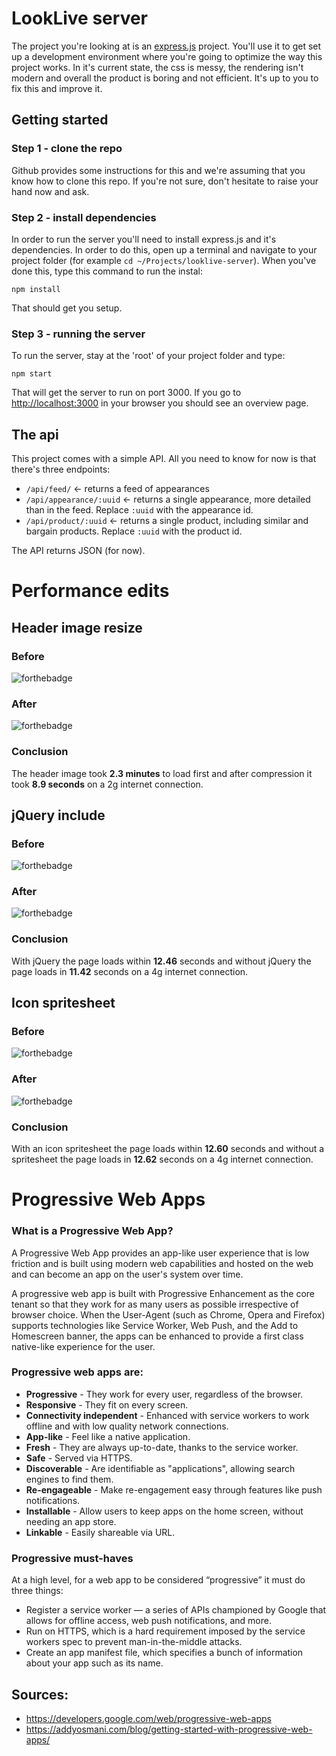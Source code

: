 # LookLive server

The project you're looking at is an [express.js](http://expressjs.com) project. You'll use it to get set up a development environment where you're
going to optimize the way this project works. In it's current state, the css is messy, the rendering isn't modern and
overall the product is boring and not efficient. It's up to you to fix this and improve it.

## Getting started

### Step 1 - clone the repo
Github provides some instructions for this and we're assuming that you know how to clone this repo. If you're not sure,
don't hesitate to raise your hand now and ask.

### Step 2 - install dependencies
In order to run the server you'll need to install express.js and it's dependencies. In order to do this, open up a 
terminal and navigate to your project folder (for example `cd ~/Projects/looklive-server`). When you've done this, type
this command to run the instal:

```
npm install
```

That should get you setup.

### Step 3 - running the server
To run the server, stay at the 'root' of your project folder and type:

```
npm start
```

That will get the server to run on port 3000. If you go to [http://localhost:3000](http://localhost:3000) in your browser
you should see an overview page.

## The api

This project comes with a simple API. All you need to know for now is that there's three endpoints:

* `/api/feed/` <- returns a feed of appearances
* `/api/appearance/:uuid` <- returns a single appearance, more detailed than in the feed. Replace `:uuid` with the 
appearance id.
* `/api/product/:uuid` <- returns a single product, including similar and bargain products. Replace `:uuid` with the 
product id.

The API returns JSON (for now).

# Performance edits

## Header image resize

### Before
![forthebadge](readme/header_before.png)

### After
![forthebadge](readme/header_after.png)

### Conclusion

The header image took **2.3 minutes** to load first and after compression it took **8.9 seconds** on a 2g internet connection.

## jQuery include

### Before
![forthebadge](readme/jquery_off.png)

### After
![forthebadge](readme/jquery_on.png)

### Conclusion

With jQuery the page loads within **12.46** seconds and without jQuery the page loads in **11.42** seconds on a 4g internet connection.

## Icon spritesheet

### Before
![forthebadge](readme/sprite_before.png)

### After
![forthebadge](readme/sprite_after.png)

### Conclusion

With an icon spritesheet the page loads within **12.60** seconds and without a spritesheet the page loads in **12.62** seconds on a 4g internet connection.

# Progressive Web Apps

### What is a Progressive Web App?

A Progressive Web App provides an app-like user experience that is low friction and is built using modern web capabilities and hosted on the web and can become an app on the user's system over time.

A progressive web app is built with Progressive Enhancement as the core tenant so that they work for as many users as possible irrespective of browser choice. When the User-Agent (such as Chrome, Opera and Firefox) supports technologies like Service Worker, Web Push, and the Add to Homescreen banner, the apps can be enhanced to provide a first class native-like experience for the user.

### Progressive web apps are:

- **Progressive** - They work for every user, regardless of the browser.
- **Responsive** - They fit on every screen.
- **Connectivity independent** - Enhanced with service workers to work offline and with low quality network connections.
- **App-like** - Feel like a native application.
- **Fresh**	- They are always up-to-date, thanks to the service worker.
- **Safe** - Served via HTTPS.
- **Discoverable** - Are identifiable as "applications", allowing search engines to find them.
- **Re-engageable** - Make re-engagement easy through features like push notifications.
- **Installable** - Allow users to keep apps on the home screen, without needing an app store.
- **Linkable** - Easily shareable via URL.

### Progressive must-haves

At a high level, for a web app to be considered “progressive” it must do three things:

- Register a service worker — a series of APIs championed by Google that allows for offline access, web push notifications, and more.
- Run on HTTPS, which is a hard requirement imposed by the service workers spec to prevent man-in-the-middle attacks.
- Create an app manifest file, which specifies a bunch of information about your app such as its name.

## Sources:

- https://developers.google.com/web/progressive-web-apps
- https://addyosmani.com/blog/getting-started-with-progressive-web-apps/
